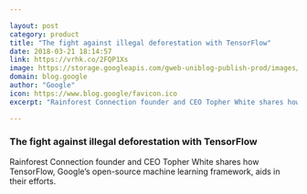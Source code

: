 ```yaml
---

layout: post
category: product
title: "The fight against illegal deforestation with TensorFlow"
date: 2018-03-21 18:14:57
link: https://vrhk.co/2FQP1Xs
image: https://storage.googleapis.com/gweb-uniblog-publish-prod/images/SearchOn_Brazil_1896_1.max-2800x2800.jpg
domain: blog.google
author: "Google"
icon: https://www.blog.google/favicon.ico
excerpt: "Rainforest Connection founder and CEO Topher White shares how TensorFlow, Google’s open-source machine learning framework, aids in their efforts."

---
```


### The fight against illegal deforestation with TensorFlow

Rainforest Connection founder and CEO Topher White shares how TensorFlow, Google’s open-source machine learning framework, aids in their efforts.